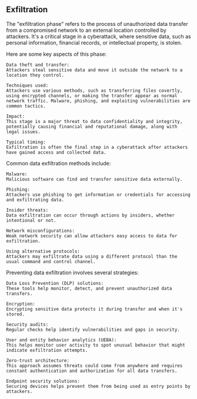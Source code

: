 ## Exfiltration

The "exfiltration phase" refers to the process of unauthorized data transfer from a compromised network to an external location controlled by attackers. It's a critical stage in a cyberattack, where sensitive data, such as personal information, financial records, or intellectual property, is stolen.

Here are some key aspects of this phase:

    Data theft and transfer:
    Attackers steal sensitive data and move it outside the network to a location they control.

    Techniques used:
    Attackers use various methods, such as transferring files covertly, using encrypted channels, or making the transfer appear as normal network traffic. Malware, phishing, and exploiting vulnerabilities are common tactics.

    Impact:
    This stage is a major threat to data confidentiality and integrity, potentially causing financial and reputational damage, along with legal issues.

    Typical timing:
    Exfiltration is often the final step in a cyberattack after attackers have gained access and collected data.

Common data exfiltration methods include:

    Malware:
    Malicious software can find and transfer sensitive data externally.

    Phishing:
    Attackers use phishing to get information or credentials for accessing and exfiltrating data.

    Insider threats:
    Data exfiltration can occur through actions by insiders, whether intentional or not.

    Network misconfigurations:
    Weak network security can allow attackers easy access to data for exfiltration.

    Using alternative protocols:
    Attackers may exfiltrate data using a different protocol than the usual command and control channel.

Preventing data exfiltration involves several strategies:

    Data Loss Prevention (DLP) solutions:
    These tools help monitor, detect, and prevent unauthorized data transfers.

    Encryption:
    Encrypting sensitive data protects it during transfer and when it's stored.

    Security audits:
    Regular checks help identify vulnerabilities and gaps in security.

    User and entity behavior analytics (UEBA):
    This helps monitor user activity to spot unusual behavior that might indicate exfiltration attempts.

    Zero-trust architecture:
    This approach assumes threats could come from anywhere and requires constant authentication and authorization for all data transfers.

    Endpoint security solutions:
    Securing devices helps prevent them from being used as entry points by attackers.